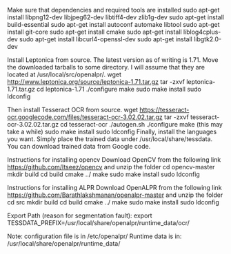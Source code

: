 Make sure that dependencies and required tools are installed
sudo apt-get install libpng12-dev libjpeg62-dev libtiff4-dev zlib1g-dev
sudo apt-get install build-essential
sudo apt-get install autoconf automake libtool
sudo apt-get install git-core
sudo apt-get install cmake
sudo apt-get install liblog4cplus-dev
sudo apt-get install libcurl4-openssl-dev 
sudo apt-get install libgtk2.0-dev



Install Leptonica from source. The latest version as of writing is 1.71. Move the
downloaded tarballs to some directory. I will assume that they are located at
/usr/local/src/openalpr/.
wget http://www.leptonica.org/source/leptonica-1.71.tar.gz
tar -zxvf leptonica-1.71.tar.gz
cd leptonica-1.71
./configure
make
sudo make install
sudo ldconfig

Then install Tesseract OCR from source.
wget https://tesseract-ocr.googlecode.com/files/tesseract-ocr-3.02.02.tar.gz
tar -zxvf tesseract-ocr-3.02.02.tar.gz
cd tesseract-ocr
./autogen.sh
./configure
make (this may take a while)
sudo make install
sudo ldconfig
Finally, install the languages you want. Simply place the trained data under
/usr/local/share/tessdata. You can download trained data from Google code.


Instructions for installing opencv
Download OpenCV from the following link https://github.com/Itseez/opencv and unzip the folder
cd opencv-master
mkdir build
cd build
cmake ../
make
sudo make install
sudo ldconfig



Instructions for installing ALPR
Download OpenALPR from the following link https://github.com/Barathlakshmanan/openalpr-master and unzip the folder
cd src
mkdir build
cd build
cmake ../
make
sudo make install
sudo ldconfig

Export Path (reason for segmentation fault):
export TESSDATA_PREFIX=/usr/local/share/openalpr/runtime_data/ocr/


Note:
configuration file is in /etc/openalpr/
Runtime data is in: /usr/local/share/openalpr/runtime_data/

